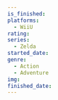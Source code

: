 ```yaml
---
is_finished:
platforms:
  - WiiU
rating:
series:
  - Zelda
started_date:
genre:
  - Action
  - Adventure
img:
finished_date:
---
```

